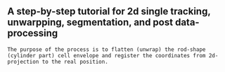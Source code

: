 ## A step-by-step tutorial for 2d single tracking, unwarpping, segmentation, and post data-processing
    The purpose of the process is to flatten (unwrap) the rod-shape (cylinder part) cell envelope and register the coordinates from 2d-projection to the real position.
    
